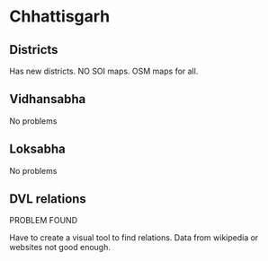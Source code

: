 # Chhattisgarh

## Districts

Has new districts. NO SOI maps. OSM maps for all.

## Vidhansabha

No problems

## Loksabha

No problems

## DVL relations

PROBLEM FOUND

Have to create a visual tool to find relations. Data from wikipedia or websites not good enough.
